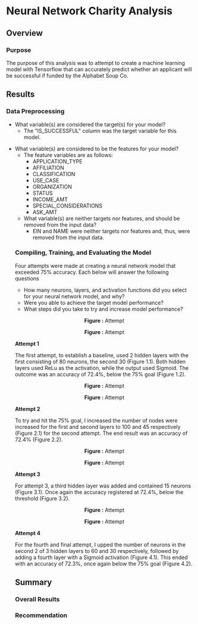 <h1>Neural Network Charity Analysis</h1>

<h2>Overview</h2>

<h3>Purpose</h3>
<p>
  The purpose of this analysis was to attempt to create a machine learning model with Tensorflow that can accurately predict whether an applicant will be successful if funded by the Alphabet Soup Co.
</p>

<h2>Results</h2>

<h3>Data Preprocessing</h3>

<ul>
  <li>What variable(s) are considered the target(s) for your model?
  <ul><li>The "IS_SUCCESSFUL" column was the target variable for this model.</li></ul></li>
  </ul>
  
<ul>
  <li>What variable(s) are considered to be the features for your model?
  <ul><li>The feature variables are as follows:<ul>
    <li>APPLICATION_TYPE</li>
    <li>AFFILIATION</li>
    <li>CLASSIFICATION</li>
    <li>USE_CASE</li>
    <li>ORGANIZATION</li>
    <li>STATUS</li>
    <li>INCOME_AMT</li>
    <li>SPECIAL_CONSIDERATIONS</li>
    <li>ASK_AMT</li></li></ul></li>
  </ul>
  
<ul>
  <li>What variable(s) are neither targets nor features, and should be removed from the input data?
  <ul><li>EIN and NAME were neither targets nor features and, thus, were removed from the input data.</li></ul></li>
  </ul>

<h3>Compiling, Training, and Evaluating the Model</h3>
<p>Four attempts were made at creating a neural network model that exceeded 75% accuracy.  Each below will answer the following questions
<ul>
  <li>How many neurons, layers, and activation functions did you select for your neural network model, and why?</li>
  <li>Were you able to achieve the target model performance?</li>
  <li>What steps did you take to try and increase model performance?</li>
  </ul>
  
<p align=center>
  <img src='' alt=''><br>
  <b>Figure :</b> Attempt 
</p>
<p align=center>
  <img src='' alt=''><br>
  <b>Figure :</b> Attempt 
</p>
<p><b>Attempt 1</b></p>
<p>The first attempt, to establish a baseline, used 2 hidden layers with the first consisting of 80 neurons, the second 30 (Figure 1.1).  Both hidden layers used ReLu as the activation, while the output used Sigmoid.  The outcome was an accuracy of 72.4%, below the 75% goal (Figure 1.2).
</p>

<p align=center>
  <img src='' alt=''><br>
  <b>Figure :</b> Attempt 
</p>
<p align=center>
  <img src='' alt=''><br>
  <b>Figure :</b> Attempt 
</p>
<p><b>Attempt 2</b></p>
<p>
  To try and hit the 75% goal, I increased the number of nodes were increased for the first and second layers to 100 and 45 respectively (Figure 2.1) for the second attempt.  The end result was an accuracy of 72.4% (Figure 2.2).
</p>

<p align=center>
  <img src='' alt=''><br>
  <b>Figure :</b> Attempt 
</p>
<p align=center>
  <img src='' alt=''><br>
  <b>Figure :</b> Attempt 
</p>
<p><b>Attempt 3</b></p>
<p>
  For attempt 3, a third hidden layer was added and contained 15 neurons (Figure 3.1).  Once again the accuracy registered at 72.4%, below the threshold (Figure 3.2).
</p>

<p align=center>
  <img src='' alt=''><br>
  <b>Figure :</b> Attempt 
</p>
<p align=center>
  <img src='' alt=''><br>
  <b>Figure :</b> Attempt 
</p>
<p><b>Attempt 4</b></p>
<p>
  For the fourth and final attempt, I upped the number of neurons in the second 2 of 3 hidden layers to 60 and 30 respectively, followed by adding a fourth layer with a Sigmoid activation (Figure 4.1).  This ended with an accuracy of 72.3%, once again below the 75% goal (Figure 4.2).
</p>

<h2>Summary</h2>

<h3>Overall Results</h3>

<h3>Recommendation</h3>
